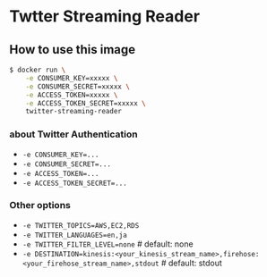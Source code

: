 # Twtter Streaming Reader

## How to use this image

```bash
$ docker run \
    -e CONSUMER_KEY=xxxxx \
    -e CONSUMER_SECRET=xxxxx \
    -e ACCESS_TOKEN=xxxxx \
    -e ACCESS_TOKEN_SECRET=xxxxx \
    twitter-streaming-reader
```

### about Twitter Authentication

- `-e CONSUMER_KEY=...`
- `-e CONSUMER_SECRET=...`
- `-e ACCESS_TOKEN=...`
- `-e ACCESS_TOKEN_SECRET=...`

### Other options

- `-e TWITTER_TOPICS=AWS,EC2,RDS`
- `-e TWITTER_LANGUAGES=en,ja`
- `-e TWITTER_FILTER_LEVEL=none`  # default: none
- `-e DESTINATION=kinesis:<your_kinesis_stream_name>,firehose:<your_firehose_stream_name>,stdout`  # default: stdout
